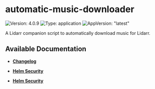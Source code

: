 # automatic-music-downloader

![Version: 4.0.9](https://img.shields.io/badge/Version-4.0.9-informational?style=flat-square) ![Type: application](https://img.shields.io/badge/Type-application-informational?style=flat-square) ![AppVersion: "latest"](https://img.shields.io/badge/AppVersion-"latest"-informational?style=flat-square)

A Lidarr companion script to automatically download music for Lidarr.

## Available Documentation

- [**Changelog**](CHANGELOG)

- [**Helm Security**](container-security)

- [**Helm Security**](helm-security)

